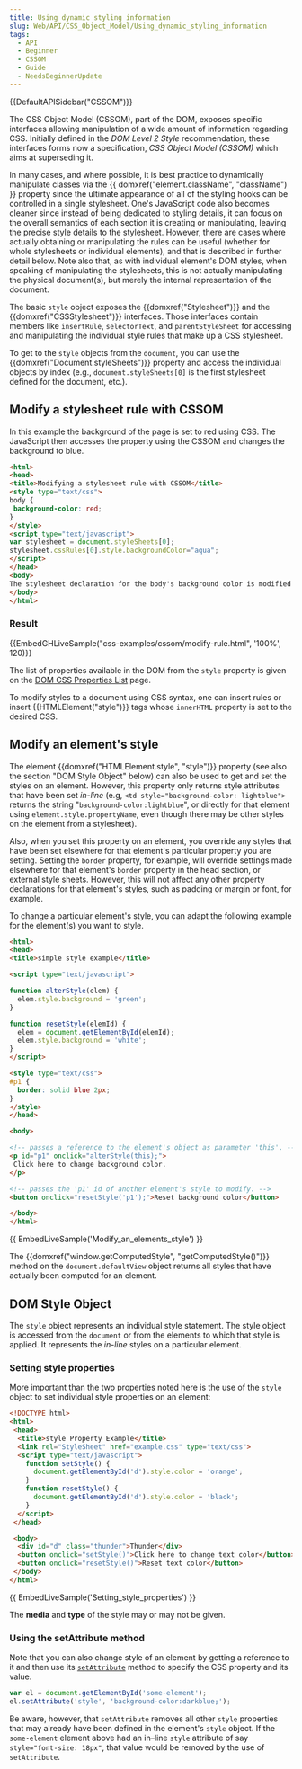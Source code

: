 ```yaml
---
title: Using dynamic styling information
slug: Web/API/CSS_Object_Model/Using_dynamic_styling_information
tags:
  - API
  - Beginner
  - CSSOM
  - Guide
  - NeedsBeginnerUpdate
---
```

{{DefaultAPISidebar("CSSOM")}}

The CSS Object Model (CSSOM), part of the DOM, exposes specific interfaces allowing manipulation of a wide amount of information regarding CSS. Initially defined in the _DOM Level 2 Style_ recommendation, these interfaces forms now a specification, _CSS Object Model (CSSOM)_ which aims at superseding it.

In many cases, and where possible, it is best practice to dynamically manipulate classes via the {{ domxref("element.className", "className") }} property since the ultimate appearance of all of the styling hooks can be controlled in a single stylesheet. One's JavaScript code also becomes cleaner since instead of being dedicated to styling details, it can focus on the overall semantics of each section it is creating or manipulating, leaving the precise style details to the stylesheet. However, there are cases where actually obtaining or manipulating the rules can be useful (whether for whole stylesheets or individual elements), and that is described in further detail below. Note also that, as with individual element's DOM styles, when speaking of manipulating the stylesheets, this is not actually manipulating the physical document(s), but merely the internal representation of the document.

The basic `style` object exposes the {{domxref("Stylesheet")}} and the {{domxref("CSSStylesheet")}} interfaces. Those interfaces contain members like `insertRule`, `selectorText`, and `parentStyleSheet` for accessing and manipulating the individual style rules that make up a CSS stylesheet.

To get to the `style` objects from the `document`, you can use the {{domxref("Document.styleSheets")}} property and access the individual objects by index (e.g., `document.styleSheets[0]` is the first stylesheet defined for the document, etc.).

## Modify a stylesheet rule with CSSOM

In this example the background of the page is set to red using CSS. The JavaScript then accesses the property using the CSSOM and changes the background to blue.

```html
<html>
<head>
<title>Modifying a stylesheet rule with CSSOM</title>
<style type="text/css">
body {
 background-color: red;
}
</style>
<script type="text/javascript">
var stylesheet = document.styleSheets[0];
stylesheet.cssRules[0].style.backgroundColor="aqua";
</script>
</head>
<body>
The stylesheet declaration for the body's background color is modified via JavaScript.
</body>
</html>
```

### Result

{{EmbedGHLiveSample("css-examples/cssom/modify-rule.html", '100%', 120)}}

The list of properties available in the DOM from the `style` property is given on the [DOM CSS Properties List](/en-US/docs/Web/CSS/Reference) page.

To modify styles to a document using CSS syntax, one can insert rules or insert {{HTMLElement("style")}} tags whose `innerHTML` property is set to the desired CSS.

## Modify an element's style

The element {{domxref("HTMLElement.style", "style")}} property (see also the section "DOM Style Object" below) can also be used to get and set the styles on an element. However, this property only returns style attributes that have been set _in-line_ (e.g, `<td style="background-color: lightblue">` returns the string "`background-color:lightblue`", or directly for that element using `element.style.propertyName`, even though there may be other styles on the element from a stylesheet).

Also, when you set this property on an element, you override any styles that have been set elsewhere for that element's particular property you are setting. Setting the `border` property, for example, will override settings made elsewhere for that element's `border` property in the head section, or external style sheets. However, this will not affect any other property declarations for that element's styles, such as padding or margin or font, for example.

To change a particular element's style, you can adapt the following example for the element(s) you want to style.

```html
<html>
<head>
<title>simple style example</title>

<script type="text/javascript">

function alterStyle(elem) {
  elem.style.background = 'green';
}

function resetStyle(elemId) {
  elem = document.getElementById(elemId);
  elem.style.background = 'white';
}
</script>

<style type="text/css">
#p1 {
  border: solid blue 2px;
}
</style>
</head>

<body>

<!-- passes a reference to the element's object as parameter 'this'. -->
<p id="p1" onclick="alterStyle(this);">
 Click here to change background color.
</p>

<!-- passes the 'p1' id of another element's style to modify. -->
<button onclick="resetStyle('p1');">Reset background color</button>

</body>
</html>
```

{{ EmbedLiveSample('Modify_an_elements_style') }}

The {{domxref("window.getComputedStyle", "getComputedStyle()")}} method on the `document.defaultView` object returns all styles that have actually been computed for an element.

## DOM Style Object

The `style` object represents an individual style statement. The style object is accessed from the `document` or from the elements to which that style is applied. It represents the _in-line_ styles on a particular element.

### Setting style properties

More important than the two properties noted here is the use of the `style` object to set individual style properties on an element:

```html
<!DOCTYPE html>
<html>
 <head>
  <title>style Property Example</title>
  <link rel="StyleSheet" href="example.css" type="text/css">
  <script type="text/javascript">
    function setStyle() {
      document.getElementById('d').style.color = 'orange';
    }
    function resetStyle() {
      document.getElementById('d').style.color = 'black';
    }
  </script>
 </head>

 <body>
  <div id="d" class="thunder">Thunder</div>
  <button onclick="setStyle()">Click here to change text color</button>
  <button onclick="resetStyle()">Reset text color</button>
 </body>
</html>
```

{{ EmbedLiveSample('Setting_style_properties') }}

The **media** and **type** of the style may or may not be given.

### Using the setAttribute method

Note that you can also change style of an element by getting a reference to it and then use its [`setAttribute`](/en-US/docs/Web/API/Element/setAttribute) method to specify the CSS property and its value.

```js
var el = document.getElementById('some-element');
el.setAttribute('style', 'background-color:darkblue;');
```

Be aware, however, that `setAttribute` removes all other `style` properties that may already have been defined in the element's `style` object. If the `some-element` element above had an in–line `style` attribute of say `style="font-size: 18px"`, that value would be removed by the use of `setAttribute`.
